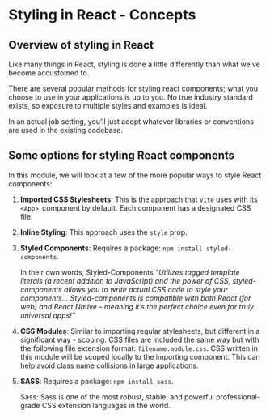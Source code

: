 # Styling in React - Concepts

## Overview of styling in React
Like many things in React, styling is done a little differently than what we’ve become accustomed to.

There are several popular methods for styling react components; what you choose to use in your applications is up to you. No true industry standard exists, so exposure to multiple styles and examples is ideal.

In an actual job setting, you’ll just adopt whatever libraries or conventions are used in the existing codebase.

## Some options for styling React components
In this module, we will look at a few of the more popular ways to style React components:

1. **Imported CSS Stylesheets**: This is the approach that `Vite` uses with its `<App> `component by default. Each component has a designated CSS file.

2. **Inline Styling**: This approach uses the `style` prop.

3. **Styled Components**: Requires a package: `npm install styled-components`.

    In their own words, Styled-Components *“Utilizes tagged template literals (a recent addition to JavaScript) and the power of CSS, styled-components allows you to write actual CSS code to style your components… Styled-components is compatible with both React (for web) and React Native – meaning it’s the perfect choice even for truly universal apps!”*

4. **CSS Modules**: Similar to importing regular stylesheets, but different in a significant way - scoping. CSS files are included the same way but with the following file extension format: `filename.module.css`. CSS written in this module will be scoped locally to the importing component. This can help avoid class name collisions in large applications.

5. **SASS**: Requires a package: `npm install sass`.

    Sass: Sass is one of the most robust, stable, and powerful professional-grade CSS extension languages in the world.